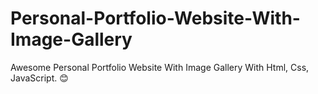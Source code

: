 # Personal-Portfolio-Website-With-Image-Gallery

Awesome Personal Portfolio Website With Image Gallery With Html, Css, JavaScript. 😊
